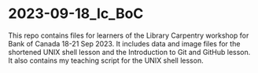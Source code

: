 # 2023-09-18_lc_BoC
This repo contains files for learners of the Library Carpentry workshop for Bank of Canada 18-21 Sep 2023.  It includes data and image files for the shortened UNIX shell lesson and the Introduction to Git and GitHub lesson.  It also contains my teaching script for the UNIX shell lesson.
